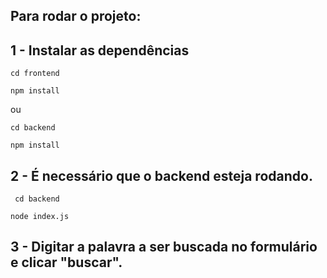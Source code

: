 ## Para rodar o projeto:

## 1 - Instalar as dependências

```
cd frontend
```

```
npm install
```

ou

```
cd backend
```

```
npm install
```

## 2 - É necessário que o backend esteja rodando.

```
 cd backend
```

```
node index.js
```

## 3 - Digitar a palavra a ser buscada no formulário e clicar "buscar".
